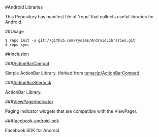 #Android Libraries

This Repository has manifest file of 'repo' that collects useful libraries for Android.

##Usage

```
$ repo init -u git://github.com/ryosms/AndroidLibraries.git
$ repo sync
```

##Inclusion

###[ActionBarCompat](https://github.com/ryosms/ActionBarCompat)

Simple ActionBar Library.
(forked from [tamacjp/ActionBarCompat](https://github.com/tamacjp/ActionBarCompat))

###[ActionBarSherlock](https://github.com/JakeWharton/ActionBarSherlock)

ActionBar Library.

###[ViewPagerIndicator](https://github.com/JakeWharton/Android-ViewPagerIndicator)

Paging indicator widgets that are compatible with the ViewPager.

###[facebook-android-sdk](https://github.com/facebook/facebook-android-sdk)

Facebook SDK for Android 
